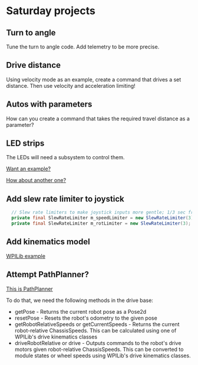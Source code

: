 # Saturday projects

## Turn to angle

Tune the turn to angle code.  Add telemetry to be more precise.

## Drive distance

Using velocity mode as an example, create a command that drives a set distance.  Then use velocity and acceleration limiting!

## Autos with parameters

How can you create a command that takes the required travel distance as a parameter?

## LED strips

The LEDs will need a subsystem to control them.

[Want an example?](https://docs.wpilib.org/en/stable/docs/software/examples-tutorials/wpilib-examples.html#miscellaneous-examples)

[How about another one?](https://github.com/FRC-Team8744/2024_Swivels_Crescendo/blob/main/src/main/java/frc/robot/subsystems/LEDS.java)

## Add slew rate limiter to joystick

```java
  // Slew rate limiters to make joystick inputs more gentle; 1/3 sec from 0 to 1.
  private final SlewRateLimiter m_speedLimiter = new SlewRateLimiter(3);
  private final SlewRateLimiter m_rotLimiter = new SlewRateLimiter(3);
```

## Add kinematics model

[WPILib example](https://github.com/wpilibsuite/allwpilib/blob/main/wpilibjExamples/src/main/java/edu/wpi/first/wpilibj/examples/differentialdrivebot/Drivetrain.java)

## Attempt PathPlanner?

[This is PathPlanner](https://pathplanner.dev/home.html)

To do that, we need the following methods in the drive base:
* getPose - Returns the current robot pose as a Pose2d
* resetPose - Resets the robot's odometry to the given pose
* getRobotRelativeSpeeds or getCurrentSpeeds - Returns the current robot-relative ChassisSpeeds. This can be calculated using one of WPILib's drive kinematics classes
* driveRobotRelative or drive - Outputs commands to the robot's drive motors given robot-relative ChassisSpeeds. This can be converted to module states or wheel speeds using WPILib's drive kinematics classes.
